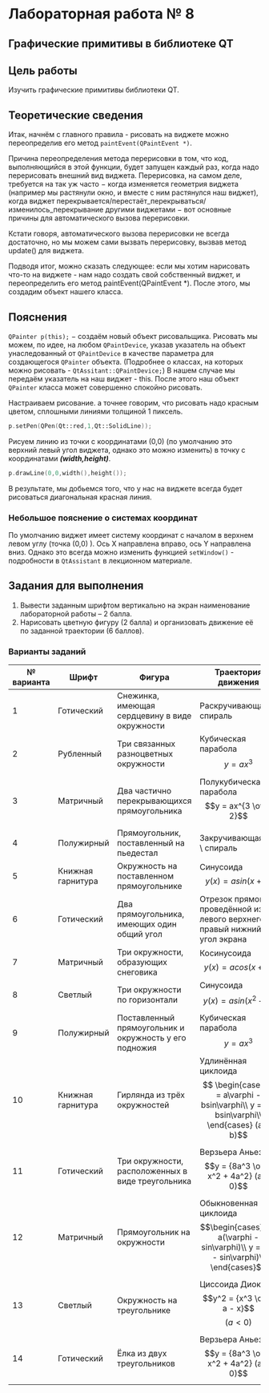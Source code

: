 # Лабораторная работа № 8 #

## Графические примитивы в библиотеке QT ##

## Цель работы ##

Изучить графические примитивы библиотеки QT.

## Теоретические сведения ##

Итак, начнём с главного правила - рисовать на виджете можно переопределив его метод `paintEvent(QPaintEvent *)`.

Причина переопределения метода перерисовки в том, что код, выполняющийся в этой функции, будет запущен каждый раз, когда надо перерисовать внешний вид виджета. Перерисовка, на самом деле, требуется на так уж часто $-$ когда изменяется геометрия виджета (например мы растянули окно, и вместе с ним растянулся наш виджет), когда виджет перекрывается/перестаёт_перекрываться/изменилось_перекрывание другими виджетами $-$ вот основные причины для автоматического вызова перерисовки.

Кстати говоря, автоматического вызова перерисовки не всегда достаточно, но мы можем сами вызвать перерисовку, вызвав метод update() для виджета.

Подводя итог, можно сказать следующее: если мы хотим нарисовать что-то на виджете - нам надо создать свой собственный виджет, и переопределить его метод paintEvent(QPaintEvent *). После этого, мы создадим объект нашего класса.

## Пояснения ##

`QPainter p(this);` $-$ создаём новый объект рисовальщика. Рисовать мы можем, по идее, на любом `QPaintDevice`, указав указатель на объект унаследованный от `QPaintDevice` в качестве параметра для создающегося `QPainter` объекта. (Подробнее о классах, на которых можно рисовать - `QtAssitant::QPaintDevice;`) В нашем случае мы передаём указатель на наш виджет - this. После этого наш объект `QPainter` класса может совершенно спокойно рисовать.

Настраиваем рисование. а точнее говорим, что рисовать надо красным цветом, сплошными линиями толщиной 1 пиксель.

```C++
p.setPen(QPen(Qt::red,1,Qt::SolidLine));
```

Рисуем линию из точки с координатами (0,0) (по умолчанию это верхний левый угол виджета, однако это можно изменить) в точку с координатами ***(width,height)***.

```C++
p.drawLine(0,0,width(),height());
```

В результате, мы добьемся того, что у нас на виджете всегда будет рисоваться диагональная красная линия.

### Небольшое пояснение о системах координат ###

По умолчанию виджет имеет систему координат с началом в верхнем левом углу (точка (0,0) ). Ось X направлена вправо, ось Y направлена вниз. Однако это всегда можно изменить функцией `setWindow()` - подробности в `QtAssistant` в лекционном материале.

## Задания для выполнения ##

1. Вывести заданным шрифтом вертикально на экран наименование лабораторной работы – 2 балла.
2. Нарисовать цветную фигуру (2 балла) и организовать движение её по заданной траектории (6 баллов).

### Варианты заданий ###

| № варианта | Шрифт| Фигура| Траектория движения|
|---|---|---|---|
|1|Готический|Снежинка, имеющая сердцевину в виде окружности| Раскручивающаяся спираль|
|2| Рубленный| Три связанных разноцветных окружности| Кубическая парабола $$y = ax^3$$|
|3| Матричный| Два частично перекрывающихся прямоугольника|Полукубическая парабола $$y = ax^{3 \over 2}$$|
|4| Полужирный| Прямоугольник, поставленный на пьедестал|Закручивающаяся \\ спираль|
|5| Книжная гарнитура | Окружность на поставленном прямоугольнике|Синусоида $$y(x) = asin(x + b)$$|
|6| Готический| Два прямоугольника, имеющих один общий угол|Отрезок прямой, проведённой из левого верхнего в правый нижний угол экрана |
|7 | Матричный| Три окружности, образующих снеговика| Косинусоида $$y(x) = acos(x + b)$$|
|8| Светлый|Три окружности по горизонтали| Синусоида $$y(x) = asin(x^2 + b)$$|
|9| Полужирный| Поставленный прямоугольник и окружность у его подножия | Кубическая парабола $$y = ax^3$$|
|10| Книжная гарнитура |Гирлянда из трёх окружностей| Удлинённая циклоида $$ \begin{cases} x = a\varphi - bsin\varphi\\ y = a - bsin\varphi\\ \end{cases} (a < b)$$|
|11|Готический| Три окружности, расположенных в виде треугольника|Верзьера Аньези $$y = {8a^3 \over x^2 + 4a^2} (a < 0)$$|
|12|Матричный|Прямоугольник на окружности| Обыкновенная циклоида $$\begin{cases} x = a(\varphi - sin\varphi)\\ y = a(1 - sin\varphi)\\ \end{cases}$$|
|13|Светлый|Окружность на треугольнике| Циссоида Диокла $$y^2 = {x^3 \over a - x}$$ $$(a < 0)$$|
|14 |Готический|Ёлка из двух треугольников| Верзьера Аньези $$y = {8a^3 \over x^2 + 4a^2} (a < 0)$$|
